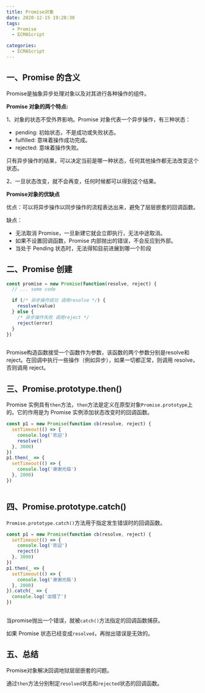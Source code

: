 ```yaml
---
title: Promise对象
date: 2020-12-15 19:28:30
tags: 
  - Promise
  - ECMAScript

categories: 
  - ECMAScript
---
```


## 一、Promise 的含义

Promise是抽象异步处理对象以及对其进行各种操作的组件。



**Promise 对象的两个特点:**

1、对象的状态不受外界影响。Promise 对象代表一个异步操作，有三种状态：

- pending: 初始状态，不是成功或失败状态。
- fulfilled: 意味着操作成功完成。
- rejected: 意味着操作失败。

只有异步操作的结果，可以决定当前是哪一种状态，任何其他操作都无法改变这个状态。

2、一旦状态改变，就不会再变，任何时候都可以得到这个结果。



**Promise对象的优缺点**

优点：可以将异步操作以同步操作的流程表达出来，避免了层层嵌套的回调函数。

缺点：

- 无法取消 Promise，一旦新建它就会立即执行，无法中途取消。
- 如果不设置回调函数，Promise 内部抛出的错误，不会反应到外部。
- 当处于 Pending 状态时，无法得知目前进展到哪一个阶段



## 二、Promise 创建

```javascript
const promise = new Promise(function(resolve, reject) {
  // ... some code

  if (/* 异步操作成功 调用resolve */) {
    resolve(value)
  } else {
    /* 异步操作失败 调用reject */
    reject(error)
  }
})
```

![点击并拖拽以移动](data:image/gif;base64,R0lGODlhAQABAPABAP///wAAACH5BAEKAAAALAAAAAABAAEAAAICRAEAOw==)

Promise构造函数接受一个函数作为参数，该函数的两个参数分别是resolve和reject。在回调中执行一些操作（例如异步），如果一切都正常，则调用 resolve，否则调用 reject。



## 三、Promise.prototype.then()

Promise 实例具有`then`方法，`then`方法是定义在原型对象`Promise.prototype`上的。它的作用是为 Promise 实例添加状态改变时的回调函数。

```javascript
const p1 = new Promise(function cb(resolve, reject) {
  setTimeout(() => {
    console.log('欢迎')
    resolve()
  }, 3000)
})
p1.then(_ => {
  setTimeout(() => {
    console.log('谢谢光临')
  }, 2000)
})
```

![点击并拖拽以移动](data:image/gif;base64,R0lGODlhAQABAPABAP///wAAACH5BAEKAAAALAAAAAABAAEAAAICRAEAOw==)



## 四、Promise.prototype.catch()

`Promise.prototype.catch()`方法用于指定发生错误时的回调函数。

```javascript
const p1 = new Promise(function cb(resolve, reject) {
  setTimeout(() => {
    console.log('欢迎')
    reject()
  }, 3000)
})
p1.then(_ => {
  setTimeout(() => {
    console.log('谢谢光临')
  }, 2000)
}).catch(_ => {
  console.log('出错了')
})
```

![点击并拖拽以移动](data:image/gif;base64,R0lGODlhAQABAPABAP///wAAACH5BAEKAAAALAAAAAABAAEAAAICRAEAOw==)

当promise抛出一个错误，就被`catch()`方法指定的回调函数捕获。

如果 Promise 状态已经变成`resolved`，再抛出错误是无效的。



## 五、总结

Promise对象解决回调地狱层层嵌套的问题。

通过`then`方法分别制定`resolved`状态和`rejected`状态的回调函数。
